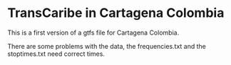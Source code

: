 # TransCaribe in Cartagena Colombia
This is a first version of a gtfs file for Cartagena Colombia.

There are some problems with the data, the frequencies.txt and the stoptimes.txt need correct times. 
